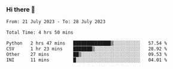 ### Hi there 👋

<!--
**wangsy503/wangsy503** is a ✨ _special_ ✨ repository because its `README.md` (this file) appears on your GitHub profile.

Here are some ideas to get you started:

- 🔭 I’m currently working on ...
- 🌱 I’m currently learning ...
- 👯 I’m looking to collaborate on ...
- 🤔 I’m looking for help with ...
- 💬 Ask me about ...
- 📫 How to reach me: ...
- 😄 Pronouns: ...
- ⚡ Fun fact: ...
-->
<!--START_SECTION:waka-->

```txt
From: 21 July 2023 - To: 28 July 2023

Total Time: 4 hrs 50 mins

Python   2 hrs 47 mins   ██████████████▒░░░░░░░░░░   57.54 %
CSV      1 hr 23 mins    ███████▒░░░░░░░░░░░░░░░░░   28.92 %
Other    27 mins         ██▒░░░░░░░░░░░░░░░░░░░░░░   09.53 %
INI      11 mins         █░░░░░░░░░░░░░░░░░░░░░░░░   04.01 %
```

<!--END_SECTION:waka-->

